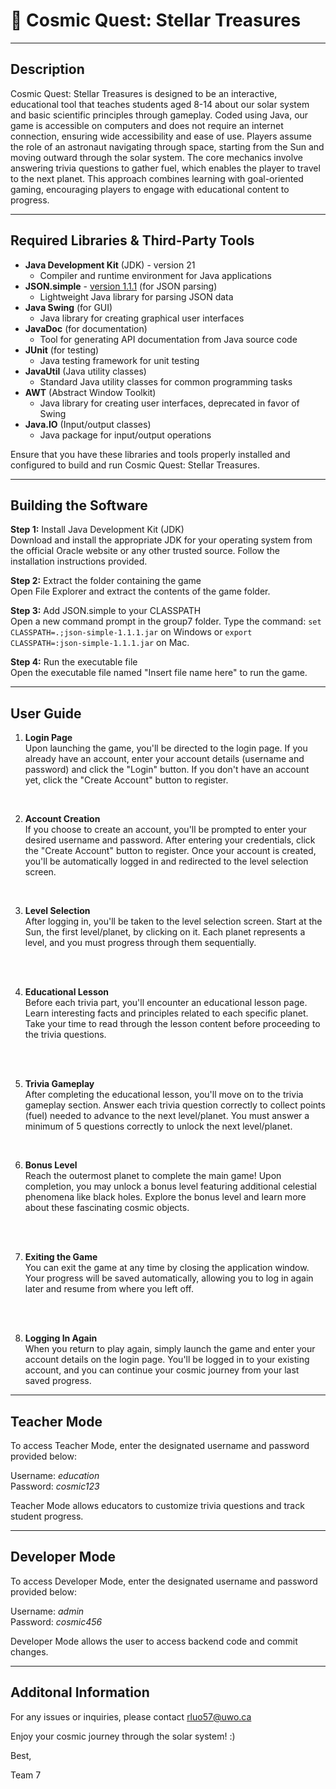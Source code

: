 # 🚀 Cosmic Quest: Stellar Treasures

---

## Description
Cosmic Quest: Stellar Treasures is designed to be an interactive, educational tool that teaches students aged 8-14 about our solar system and basic scientific principles through gameplay. Coded using Java, our game is accessible on computers and does not require an internet connection, ensuring wide accessibility and ease of use. Players assume the role of an astronaut navigating through space, starting from the Sun and moving outward through the solar system. The core mechanics involve answering trivia questions to gather fuel, which enables the player to travel to the next planet. This approach combines learning with goal-oriented gaming, encouraging players to engage with educational content to progress.

---

## Required Libraries & Third-Party Tools
- **Java Development Kit** (JDK) - version 21 
    - Compiler and runtime environment for Java applications
- **JSON.simple** - [version 1.1.1](http://www.java2s.com/Code/Jar/j/Downloadjsonsimple111jar.htm) (for JSON parsing) 
    - Lightweight Java library for parsing JSON data
- **Java Swing** (for GUI)
    - Java library for creating graphical user interfaces
- **JavaDoc** (for documentation)
    - Tool for generating API documentation from Java source code
- **JUnit** (for testing)
    - Java testing framework for unit testing
- **JavaUtil** (Java utility classes) 
    - Standard Java utility classes for common programming tasks
- **AWT** (Abstract Window Toolkit)
    - Java library for creating user interfaces, deprecated in favor of Swing
- **Java.IO** (Input/output classes) 
    - Java package for input/output operations

Ensure that you have these libraries and tools properly installed and configured to build and run Cosmic Quest: Stellar Treasures.

---

## Building the Software

**Step 1:** Install Java Development Kit (JDK)<br>
Download and install the appropriate JDK for your operating system from the official Oracle website or any other trusted source. Follow the installation instructions provided.

**Step 2:** Extract the folder containing the game<br>
Open File Explorer and extract the contents of the game folder.

**Step 3:** Add JSON.simple to your CLASSPATH<br>
Open a new command prompt in the group7 folder. Type the command: `set CLASSPATH=.;json-simple-1.1.1.jar` on Windows or `export CLASSPATH=:json-simple-1.1.1.jar` on Mac.

**Step 4:** Run the executable file<br>
Open the executable file named "Insert file name here" to run the game.

---

## User Guide

1. **Login Page**<br>
Upon launching the game, you'll be directed to the login page. If you already have an account, enter your account details (username and password) and click the "Login" button. If you don't have an account yet, click the "Create Account" button to register.
<br>

2. **Account Creation** <br>
If you choose to create an account, you'll be prompted to enter your desired username and password. After entering your credentials, click the "Create Account" button to register. Once your account is created, you'll be automatically logged in and redirected to the level selection screen.
<br>

3. **Level Selection** <br>
After logging in, you'll be taken to the level selection screen. Start at the Sun, the first level/planet, by clicking on it. Each planet represents a level, and you must progress through them sequentially.
<br>
<br>

4. **Educational Lesson** <br>
Before each trivia part, you'll encounter an educational lesson page. Learn interesting facts and principles related to each specific planet. Take your time to read through the lesson content before proceeding to the trivia questions.
<br>
<br>

5. **Trivia Gameplay** <br>
After completing the educational lesson, you'll move on to the trivia gameplay section.
Answer each trivia question correctly to collect points (fuel) needed to advance to the next level/planet.
You must answer a minimum of 5 questions correctly to unlock the next level/planet.
<br>

6. **Bonus Level** <br>
Reach the outermost planet to complete the main game! Upon completion, you may unlock a bonus level featuring additional celestial phenomena like black holes. Explore the bonus level and learn more about these fascinating cosmic objects.
<br>
<br>

7. **Exiting the Game** <br>
You can exit the game at any time by closing the application window. Your progress will be saved automatically, allowing you to log in again later and resume from where you left off.
<br>
<br>

8. **Logging In Again** <br>
When you return to play again, simply launch the game and enter your account details on the login page. You'll be logged in to your existing account, and you can continue your cosmic journey from your last saved progress.

---

## Teacher Mode

To access Teacher Mode, enter the designated username and password provided below:

Username: *education* <br>
Password: *cosmic123*

Teacher Mode allows educators to customize trivia questions and track student progress.

---

## Developer Mode

To access Developer Mode, enter the designated username and password provided below:

Username: *admin* <br>
Password: *cosmic456*

Developer Mode allows the user to access backend code and commit changes.

---

## Additonal Information

For any issues or inquiries, please contact rluo57@uwo.ca


Enjoy your cosmic journey through the solar system! :)

Best,

Team 7
